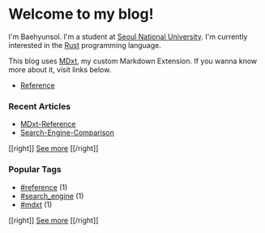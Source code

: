 # Welcome to my blog!

I'm Baehyunsol. I'm a student at [Seoul National University]. I'm currently interested in the [Rust] programming language.

This blog uses [MDxt], my custom Markdown Extension. If you wanna know more about it, visit links below.

- [Reference]

[Seoul National University]: https://www.snu.ac.kr/
[MDxt]: https://github.com/baehyunsol/MDxt
[Reference]: MDxt-Reference.html
[Rust]: https://www.rust-lang.org/

### Recent Articles


- [MDxt-Reference](MDxt-Reference.html)
- [Search-Engine-Comparison](Search-Engine-Comparison.html)

[[right]]
[See more](Recent-Articles.html)
[[/right]]

### Popular Tags


- [#reference](tag-reference.html) (1)
- [#search_engine](tag-search_engine.html) (1)
- [#mdxt](tag-mdxt.html) (1)

[[right]]
[See more](Tags.html)
[[/right]]